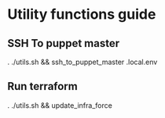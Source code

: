 
# Utility functions guide

## SSH To puppet master

. ./utils.sh && ssh_to_puppet_master .local.env

## Run terraform

. ./utils.sh && update_infra_force